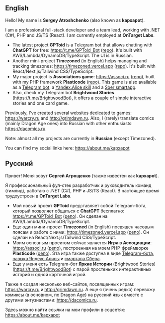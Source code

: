 ## English

Hello! My name is **Sergey Atroshchenko** (also known as **kapxapot**).

I am a professional full-stack developer and a team lead, working with .NET (C#), PHP and JS/TS (React). I am currently employed at **OnTarget Labs**.

- The latest project **GPToid** is a Telegram bot that allows chatting with **ChatGPT** for free: https://t.me/GPToid_Bot ([repo](https://github.com/kapxapot/aws-gpt-bot-public)). It's built with AWS/Lambda/DynamoDB/TypeScript. The UI is in Russian.
- Another mini-project **Timezoned** (in English) helps managing and tracking timezones: https://timezoned.vercel.app ([repo](https://github.com/kapxapot/timezoned)). It's built with React/Next.js/Tailwind CSS/TypeScript.
- My major project is **Associations game**: https://associ.ru ([repo](https://github.com/kapxapot/associations)), built with my PHP framework **Plasticode** ([repo](https://github.com/kapxapot/associations)). This game is also available as a [Telegram bot](https://t.me/AssociRuBot), a [Yandex.Alice skill](https://dialogs.yandex.ru/store/skills/36d6b4ed-associacii) and a [Sber smartapp](https://catalog.smartmarket.sber.ru/apps/f04d7fe5-000f-4980-aa0b-dc904f639ed4/).
- Also, check my Telegram bot **Brightwood Stories** (https://t.me/BrightwoodBot), it offers a couple of simple interactive stories and one card game.

Previously, I've created several websites dedicated to games: https://warcry.ru and http://grimdawn.ru. Also, I (rarely) translate comics (mainly Dragon Age ones) into Russian with other enthusiasts: https://dacomics.ru.

Note: almost all my projects are currently in **Russian** (except Timezoned).

You can find my social links here: https://about.me/kapxapot

## Русский

Привет! Меня зовут **Сергей Атрощенко** (также известен как **kapxapot**).

Я профессиональный фул-стек разработчик и руководитель команд (тимлид), работаю с .NET (C#), PHP и JS/TS (React). В настоящее время трудоустроен в **OnTarget Labs**.

- Мой новый проект **GPToid** представляет собой Telegram-бота, который позволяет общаться с **ChatGPT** бесплатно: https://t.me/GPToid_Bot ([репо](https://github.com/kapxapot/aws-gpt-bot-public)). Он сделан на AWS/Lambda/DynamoDB/TypeScript.
- Еще один мини-проект **Timezoned** (in English) посвящен часовым поясам и работе с ними: https://timezoned.vercel.app ([репо](https://github.com/kapxapot/timezoned)). Он сделан на React/Next.js/Tailwind CSS/TypeScript.
- Моим основным проектом сейчас является **Игра в Ассоциации**: https://associ.ru ([репо](https://github.com/kapxapot/associations)), построенная на моем PHP-фреймворке **Plasticode** ([репо](https://github.com/kapxapot/associations)). Эта игра также доступна в виде [Telegram-бота](https://t.me/AssociRuBot), [навыка Яндекс.Алисы](https://dialogs.yandex.ru/store/skills/36d6b4ed-associacii) и [смартапа Сбера](https://catalog.smartmarket.sber.ru/apps/f04d7fe5-000f-4980-aa0b-dc904f639ed4/).
- Еще у меня есть Telegram-бот **Яркие Истории** (Brightwood Stories) (https://t.me/BrightwoodBot) с парой простеньких интерактивных историй и одной карточной игрой.

Также я создал несколько веб-сайтов, посвященных играм: https://warcry.ru и http://grimdawn.ru. А еще я (очень редко) перевожу комиксы (в основном, по Dragon Age) на русский язык вместе с другими энтузиастами: https://dacomics.ru.

Здесь можно найти ссылки на мои профили в соцсетях: https://about.me/kapxapot
